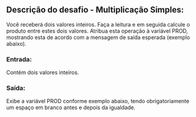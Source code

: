 ## Descrição do desafio - Multiplicação Simples:

Você receberá dois valores inteiros. Faça a leitura e em seguida calcule o produto entre estes dois valores. Atribua esta operação à variável PROD, mostrando esta de acordo com a mensagem de saída esperada (exemplo abaixo).   


### Entrada:

Contém dois valores inteiros.


### Saída:

Exibe a variável PROD conforme exemplo abaixo, tendo obrigatoriamente um espaço em branco antes e depois da igualdade.